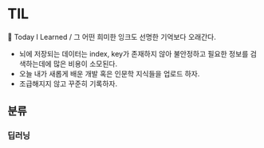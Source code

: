# TIL
📝 Today I Learned / 그 어떤 희미한 잉크도 선명한 기억보다 오래간다.
- 뇌에 저장되는 데이터는 index, key가 존재하지 않아 불안정하고 필요한 정보를 검색하는데에 많은 비용이 소모된다.
- 오늘 내가 새롭게 배운 개발 혹은 인문학 지식들을 업로드 하자.
- 조급해지지 않고 꾸준히 기록하자.

## 분류
### 딥러닝

